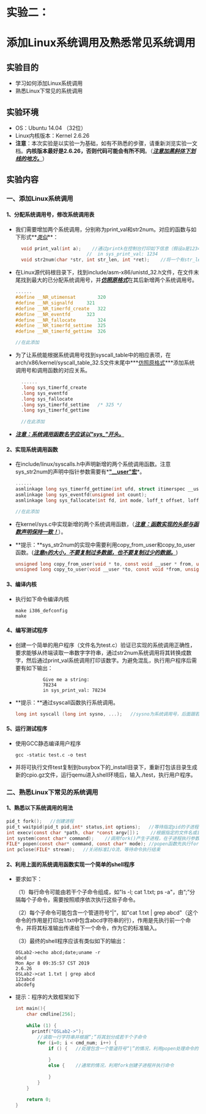 # 实验二：

# 添加Linux系统调用及熟悉常见系统调用

## 实验目的

* 学习如何添加Linux系统调用
* 熟悉Linux下常见的系统调用

## 实验环境

* OS：Ubuntu 14.04 （32位）
* Linux内核版本：Kernel 2.6.26
* **注意**：本次实验是以实验一为基础，如有不熟悉的步骤，请重新浏览实验一文档。**内核版本最好是2.6.26，否则代码可能会有所不同**。（<u>***注意加黑斜体下划线的地方。***</u>）
## 实验内容
### 一、添加Linux系统调用
#### 1、分配系统调用号，修改系统调用表
* 我们需要增加两个系统调用，分别称为print_val和str2num。对应的函数与如下形式**<u>*类似*</u>**：

  ```c
    void print_val(int a);    //通过printk在控制台打印如下信息（假设a是1234）：
  							//	in sys_print_val: 1234
    void str2num(char *str, int str_len, int *ret);    //将一个有str_len个数字的字符串str转换成十进制数字，然后将结果写到ret指向的地址中
  ```

* 在Linux源代码根目录下，找到include/asm-x86/unistd_32.h文件，在文件末尾找到最大的已分配系统调用号，并<u>***仿照原格式***</u>在其后新增两个系统调用号。

  ```c
  ......
  #define __NR_utimensat		320
  #define __NR_signalfd		321
  #define __NR_timerfd_create	322
  #define __NR_eventfd		323
  #define __NR_fallocate		324
  #define __NR_timerfd_settime	325
  #define __NR_timerfd_gettime	326
  
  //在此添加
  ```

* 为了让系统能根据系统调用号找到syscall_table中的相应表项，在arch/x86/kernel/syscall_table_32.S文件末尾中***<u>仿照原格式</u>***添加系统调用号和调用函数的对应关系。

  ```c
  	......
  	.long sys_timerfd_create
  	.long sys_eventfd
  	.long sys_fallocate
  	.long sys_timerfd_settime	/* 325 */
  	.long sys_timerfd_gettime
  	
  	//在此添加
  ```

- ***<u>注意：系统调用函数名字应该以"sys_"开头。</u>***

#### 2、实现系统调用函数

* 在include/linux/syscalls.h中声明新增的两个系统调用函数。注意sys_str2num的声明中指针参数需要有*<u>**"__user"宏**</u>*。

  ```c
  ......
  asmlinkage long sys_timerfd_gettime(int ufd, struct itimerspec __user *otmr);
  asmlinkage long sys_eventfd(unsigned int count);
  asmlinkage long sys_fallocate(int fd, int mode, loff_t offset, loff_t len);
  
  //在此添加
  ```

* 在kernel/sys.c中实现新增的两个系统调用函数，（<u>***注意：函数实现的头部与函数声明保持一致！***</u>）。

* **提示：**sys_str2num的实现中需要利用copy_from_user和copy_to_user函数。(<u>***注意n的大小，不要复制过多数据，也不要复制过少的数据。***</u>)

  ```c
  unsigned long copy_from_user(void * to, const void __user * from, unsigned long n);
  unsigned long copy_to_user(void __user *to, const void *from, unsigned long n);
  ```


#### 3、编译内核
* 执行如下命令编译内核

  ```shell
  make i386_defconfig
  make
  ```

#### 4、编写测试程序
* 创建一个简单的用户程序（文件名为test.c）验证已实现的系统调用正确性，要求能够从终端读取一串数字字符串，通过str2num系统调用将其转换成数字，然后通过print_val系统调用打印该数字。为避免混乱，执行用户程序后需要有如下输出：

  ```shell
    		Give me a string:
    		78234
    		in sys_print_val: 78234
  ```

- **提示：**通过syscall函数执行系统调用。

  ```c
  long int syscall (long int sysno, ...);	//sysno为系统调用号，后面跟若干个系统调用函数参数，参数个数与其原型一致
  ```

#### 5、运行测试程序

- 使用GCC静态编译用户程序

  ```shell
  gcc -static test.c -o test
  ```

- 并将可执行文件test复制到busybox下的_install目录下，重新打包该目录生成新的cpio.gz文件，运行qemu进入shell环境后，输入./test，执行用户程序。

### 二、熟悉Linux下常见的系统调用

#### 1、熟悉以下系统调用的用法

```c
pid_t fork();	//创建进程
pid_t waitpid(pid_t pid,int* status,int options);	//等待指定pid的子进程结束
int execv(const char *path, char *const argv[])；	//根据指定的文件名或目录名找到可执行文件，并用它来取代原调用进程的数据段、代码段和堆栈段，在执行完之后，原调用进程的内容除了进程号外，其他全部被新程序的内容替换了
int system(const char* command);	//调用fork()产生子进程，在子进程执行参数command字符串所代表的										命令，此命令执行完后随即返回原调用的进程
FILE* popen(const char* command, const char* mode);	//popen函数先执行fork，然后调用exec以执行			command，并且根据mode的值（"r"或"w"）返回一个指向子进程的stdout或指向stdin的文件指针
int pclose(FILE* stream);	//关闭标准I/O流，等待命令执行结束
```

#### 2、利用上面的系统调用函数实现一个简单的shell程序

- 要求如下：

  （1）每行命令可能由若干个子命令组成，如"ls -l; cat 1.txt; ps -a"，由“;”分隔每个子命令，需要按照顺序依次执行这些子命令。

  （2）每个子命令可能包含一个管道符号“|”，如"cat 1.txt | grep abcd"（这个命令的作用是打印出1.txt中包含abcd字符串的行），作用是先执行前一个命令，并将其标准输出传递给下一个命令，作为它的标准输入。

  （3）最终的shell程序应该有类似如下的输出：

  ```shell
  OSLab2->echo abcd;date;uname -r
  abcd
  Mon Apr 8 09:35:57 CST 2019
  2.6.26
  OSLab2->cat 1.txt | grep abcd
  123abcd
  abcdefg
  ```

- 提示：程序的大致框架如下

  ```c
  int main(){
      char cmdline[256];
      
      while (1) {
      	printf("OSLab2->");
          //读取一行字符串并根据“;”将其划分成若干个子命令
          for (i=0; i < cmd_num; i++) {
              if () {	//处理包含一个管道符号“|”的情况，利用popen处理命令的输入输出转换
                  
              }
              else {	//通常的情况，利用fork创建子进程并执行命令
                  
              }
          }
      }
      
      return 0;
  }
  ```

  

